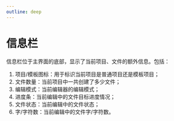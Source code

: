 ```yaml
---
outline: deep
---
```


# 信息栏

信息栏位于主界面的底部，显示了当前项目、文件的额外信息。包括：

1. 项目/模板图标：用于标识当前项目是普通项目还是模板项目；
2. 文件数量：当前项目中一共创建了多少文件；
3. 编辑模式：当前编辑器的编辑模式；
4. 进度条：当前编辑中的文件目标进度情况；
5. 文件状态：当前编辑中的文件状态；
6. 字/字符数：当前编辑中的文件字/字符数。